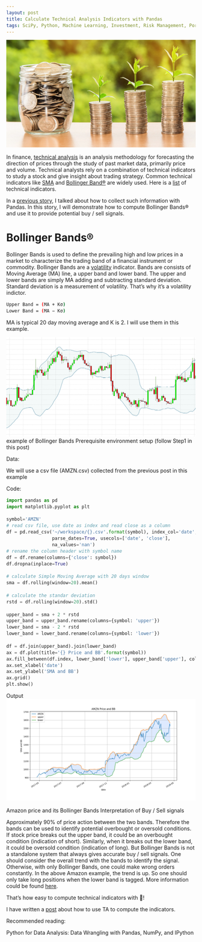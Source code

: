 ```yaml
---
layout: post
title: Calculate Technical Analysis Indicators with Pandas
tags: SciPy, Python, Machine Learning, Investment, Risk Management, Portfolio Optimization, Technical Analysis, Technical Indicator, Panda
---
```


![header-1](/images/trading-header.jpeg)


In finance, [technical analysis](https://en.wikipedia.org/wiki/Technical_analysis) is an analysis methodology for forecasting the direction of prices through the study of past market data, primarily price and volume. Technical analysts rely on a combination of technical indicators to study a stock and give insight about trading strategy. Common technical indicators like [SMA](https://en.wikipedia.org/wiki/Moving_average#Simple_moving_average) and [Bollinger Band®](https://en.wikipedia.org/wiki/Bollinger_Bands) are widely used. Here is a [list](https://www.tradingtechnologies.com/help/x-study/technical-indicator-definitions/list-of-technical-indicators/) of technical indicators.


In a [previous story](https://medium.com/@kyle.jinhai.li/collect-trading-data-with-pandas-library-8904659f2122), I talked about how to collect such information with Pandas. In this story, I will demonstrate how to compute Bollinger Bands® and use it to provide potential buy / sell signals.

# Bollinger Bands®

Bollinger Bands is used to define the prevailing high and low prices in a market to characterize the trading band of a financial instrument or commodity. Bollinger Bands are a [volatility](https://en.wikipedia.org/wiki/Volatility_%28finance%29) indicator. Bands are consists of Moving Average (MA) line, a upper band and lower band. The upper and lower bands are simply MA adding and subtracting standard deviation. Standard deviation is a measurement of volatility. That’s why it’s a volatility indictor.

```bash
Upper Band = (MA + Kσ)
Lower Band = (MA − Kσ)
```
MA is typical 20 day moving average and K is 2. I will use them in this example.

![img-1](/images/trading-img1.png)
example of Bollinger Bands
Prerequisite environment setup (follow Step1 in this post)

Data:

We will use a csv file (AMZN.csv) collected from the previous post in this example

Code:

```python
import pandas as pd
import matplotlib.pyplot as plt

symbol='AMZN'
# read csv file, use date as index and read close as a column
df = pd.read_csv('~/workspace/{}.csv'.format(symbol), index_col='date',
                 parse_dates=True, usecols=['date', 'close'],
                 na_values='nan')
# rename the column header with symbol name
df = df.rename(columns={'close': symbol})
df.dropna(inplace=True)

# calculate Simple Moving Average with 20 days window
sma = df.rolling(window=20).mean()

# calculate the standar deviation
rstd = df.rolling(window=20).std()

upper_band = sma + 2 * rstd
upper_band = upper_band.rename(columns={symbol: 'upper'})
lower_band = sma - 2 * rstd
lower_band = lower_band.rename(columns={symbol: 'lower'})

df = df.join(upper_band).join(lower_band)
ax = df.plot(title='{} Price and BB'.format(symbol))
ax.fill_between(df.index, lower_band['lower'], upper_band['upper'], color='#ADCCFF', alpha='0.4')
ax.set_xlabel('date')
ax.set_ylabel('SMA and BB')
ax.grid()
plt.show()
```

Output
![img-2](/images/trading-img2.png)


Amazon price and its Bollinger Bands
Interpretation of Buy / Sell signals

Approximately 90% of price action between the two bands. Therefore the bands can be used to identify potential overbought or oversold conditions. If stock price breaks out the upper band, it could be an overbought condition (indication of short). Similarly, when it breaks out the lower band, it could be oversold condition (indication of long). But Bollinger Bands is not a standalone system that always gives accurate buy / sell signals. One should consider the overall trend with the bands to identify the signal. Otherwise, with only Bollinger Bands, one could make wrong orders constantly. In the above Amazon example, the trend is up. So one should only take long positions when the lower band is tagged. More information could be found [here](https://www.investopedia.com/trading/using-bollinger-bands-to-gauge-trends/).

That’s how easy to compute technical indicators with 🐼!

I have written a [post](https://kylelix7.github.io/Trading-Strategy-Technical-Analysis-with-Python-TA-Lib/) about how to use TA to compute the indicators.

Recommended reading:

Python for Data Analysis: Data Wrangling with Pandas, NumPy, and IPython
